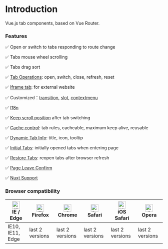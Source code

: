 # Introduction

Vue.js tab components, based on Vue Router.

### Features

✅ Open or switch to tabs responding to route change

✅ Tabs mouse wheel scrolling

✅ Tabs drag sort

✅ [Tab Operations](essentials/operate.md): open, switch, close, refresh, reset

✅ [Iframe tab](essentials/iframe.md): for external website

✅ Customized：[transition](custom/transition.md), [slot](custom/slot.md), [contextmenu](custom/contextmenu.md)

✅ [I18n](custom/i18n.md)

✅ [Keep scroll position](custom/scroll.md) after tab switching

✅ [Cache control](advanced/cache.md): tab rules, cacheable, maximum keep alive, reusable

✅ [Dynamic Tab Info](advanced/dynamic-tab-info.md): title, icon, tooltip

✅ [Initial Tabs](advanced/initial-tabs.md): initially opened tabs when entering page

✅ [Restore Tabs](advanced/restore.md): reopen tabs after browser refresh

✅ [Page Leave Confirm](advanced/page-leave.md)

✅ [Nuxt Support](essentials/nuxt.md)

### Browser compatibility

| [<img src="https://raw.githubusercontent.com/alrra/browser-logos/master/src/edge/edge_48x48.png" alt="IE / Edge" width="24px" height="24px" />](http://godban.github.io/browsers-support-badges/)</br>IE / Edge | [<img src="https://raw.githubusercontent.com/alrra/browser-logos/master/src/firefox/firefox_48x48.png" alt="Firefox" width="24px" height="24px" />](http://godban.github.io/browsers-support-badges/)</br>Firefox | [<img src="https://raw.githubusercontent.com/alrra/browser-logos/master/src/chrome/chrome_48x48.png" alt="Chrome" width="24px" height="24px" />](http://godban.github.io/browsers-support-badges/)</br>Chrome | [<img src="https://raw.githubusercontent.com/alrra/browser-logos/master/src/safari/safari_48x48.png" alt="Safari" width="24px" height="24px" />](http://godban.github.io/browsers-support-badges/)</br>Safari | [<img src="https://raw.githubusercontent.com/alrra/browser-logos/master/src/safari-ios/safari-ios_48x48.png" alt="iOS Safari" width="24px" height="24px" />](http://godban.github.io/browsers-support-badges/)</br>iOS Safari | [<img src="https://raw.githubusercontent.com/alrra/browser-logos/master/src/opera/opera_48x48.png" alt="Opera" width="24px" height="24px" />](http://godban.github.io/browsers-support-badges/)</br>Opera |
| --------------------------------------------------------------------------------------------------------------------------------------------------------------------------------------------------------------- | ----------------------------------------------------------------------------------------------------------------------------------------------------------------------------------------------------------------- | ------------------------------------------------------------------------------------------------------------------------------------------------------------------------------------------------------------- | ------------------------------------------------------------------------------------------------------------------------------------------------------------------------------------------------------------- | ----------------------------------------------------------------------------------------------------------------------------------------------------------------------------------------------------------------------------- | --------------------------------------------------------------------------------------------------------------------------------------------------------------------------------------------------------- |
| IE10, IE11, Edge                                                                                                                                                                                                | last 2 versions                                                                                                                                                                                                   | last 2 versions                                                                                                                                                                                               | last 2 versions                                                                                                                                                                                               | last 2 versions                                                                                                                                                                                                               | last 2 versions                                                                                                                                                                                           |
